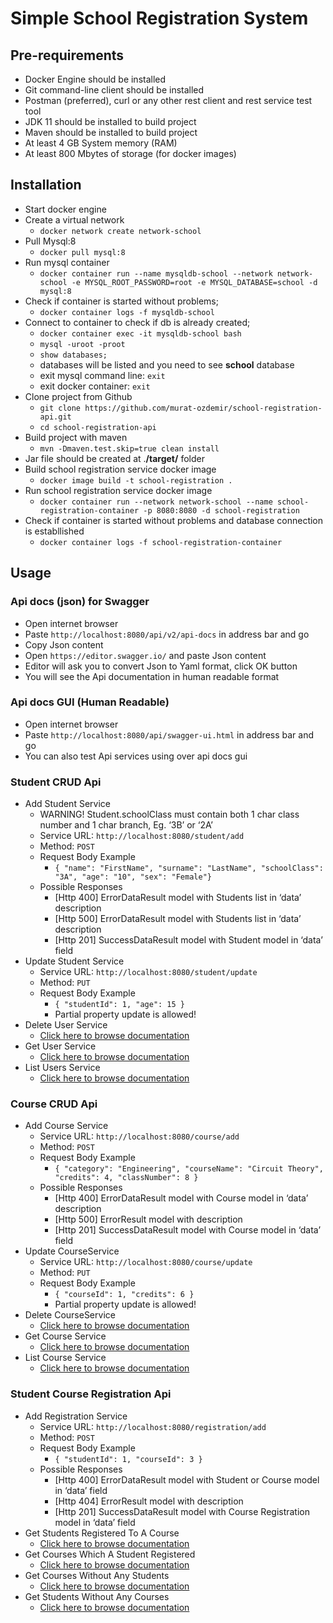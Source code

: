 # Simple School Registration System
## Pre-requirements
 - Docker Engine should be installed
 - Git command-line client should be installed
 - Postman (preferred), curl or any other rest client and rest service test tool
 - JDK 11 should be installed to build project
 - Maven should be installed to build project
 - At least 4 GB System memory (RAM)
 - At least 800 Mbytes of storage (for docker images)

## Installation
 - Start docker engine
 - Create a virtual network
	 - `docker network create network-school`
 - Pull Mysql:8
	 - `docker pull mysql:8`
 - Run mysql container
	 - `docker container run --name mysqldb-school --network network-school -e MYSQL_ROOT_PASSWORD=root -e MYSQL_DATABASE=school -d mysql:8`
 - Check if container is started without problems;
	 - `docker container logs -f mysqldb-school`
 - Connect to container to check if db is already created;
	 - `docker container exec -it mysqldb-school bash`
	 - `mysql -uroot -proot`
	 - `show databases;`
	 - databases will be listed and you need to see **school** database
	 - exit mysql command line: `exit`
	 - exit docker container: `exit`
 - Clone project from Github
	 - `git clone https://github.com/murat-ozdemir/school-registration-api.git`
	 - `cd school-registration-api`
 - Build project with maven
 	- `mvn -Dmaven.test.skip=true clean install`
 - Jar file should be created at .**/target/** folder
 - Build school registration service docker image
	 - `docker image build -t school-registration .`
 - Run school registration service docker image
	 - `docker container run --network network-school --name school-registration-container -p 8080:8080 -d school-registration`
 - Check if container is started without problems and database connection is establlished
	 - `docker container logs -f school-registration-container`

## Usage
### Api docs (json) for Swagger
 - Open internet browser
 - Paste `http://localhost:8080/api/v2/api-docs` in address bar and go
 - Copy Json content
 - Open `https://editor.swagger.io/` and paste Json content
 - Editor will ask you to convert Json to Yaml format, click OK button
 - You will see the Api documentation in human readable format

### Api docs GUI (Human Readable)
 - Open internet browser
 - Paste `http://localhost:8080/api/swagger-ui.html` in address bar and go
 - You can also test Api services using over api docs gui

### Student CRUD Api
 - Add Student Service
	 - WARNING! Student.schoolClass must contain both 1 char class number and 1 char branch, Eg. ‘3B’ or ‘2A’
	 - Service URL: `http://localhost:8080/student/add`
	 - Method: `POST`
	 - Request Body Example
		 - `{ "name": "FirstName", "surname": "LastName", "schoolClass": "3A", "age": "10", "sex": "Female"}`
	 - Possible Responses
		 - [Http 400] ErrorDataResult model with Students list in ‘data’ description
		 - [Http 500] ErrorDataResult model with Students list in ‘data’ description
		 - [Http 201] SuccessDataResult model with Student model in ‘data’ field
 - Update Student Service
	 - Service URL: `http://localhost:8080/student/update`
	 - Method: `PUT`
	 - Request Body Example
		 - `{ "studentId": 1, "age": 15 }`
		 - Partial property update is allowed!
 - Delete User Service
	 - [Click here to browse documentation](http://localhost:8080/api/swagger-ui.html)
 - Get User Service
	 - [Click here to browse documentation](http://localhost:8080/api/swagger-ui.html)
 - List Users Service
	 - [Click here to browse documentation](http://localhost:8080/api/swagger-ui.html)

### Course CRUD Api
 - Add Course Service
	 - Service URL: `http://localhost:8080/course/add`
	 - Method: `POST`
	 - Request Body Example
		 - `{ "category": "Engineering", "courseName": "Circuit Theory", "credits": 4, "classNumber": 8 }`
	 - Possible Responses
		 - [Http 400] ErrorDataResult model with Course model in ‘data’ description
		 - [Http 500] ErrorResult model with description
		 - [Http 201] SuccessDataResult model with Course model in ‘data’ field
 - Update CourseService
	 - Service URL: `http://localhost:8080/course/update`
	 - Method: `PUT`
	 - Request Body Example
		 - `{ "courseId": 1, "credits": 6 }`
		 - Partial property update is allowed!
 - Delete CourseService
	 - [Click here to browse documentation](http://localhost:8080/api/swagger-ui.html)
 - Get Course Service
	 - [Click here to browse documentation](http://localhost:8080/api/swagger-ui.html)
 - List Course Service
	 - [Click here to browse documentation](http://localhost:8080/api/swagger-ui.html)

### Student Course Registration Api 
 - Add Registration Service
	 - Service URL: `http://localhost:8080/registration/add`
	 - Method: `POST`
	 - Request Body Example
		 - `{ "studentId": 1, "courseId": 3 }`
	 - Possible Responses
		 - [Http 400] ErrorDataResult model with Student or Course model in ‘data’ field
		 - [Http 404] ErrorResult model with description
		 - [Http 201] SuccessDataResult model with Course Registration model in ‘data’ field
 - Get Students Registered To A Course
	 - [Click here to browse documentation](http://localhost:8080/api/swagger-ui.html)
 - Get Courses Which A Student Registered
	 - [Click here to browse documentation](http://localhost:8080/api/swagger-ui.html)
 - Get Courses Without Any Students
	 - [Click here to browse documentation](http://localhost:8080/api/swagger-ui.html)
 - Get Students Without Any Courses
	 - [Click here to browse documentation](http://localhost:8080/api/swagger-ui.html)
